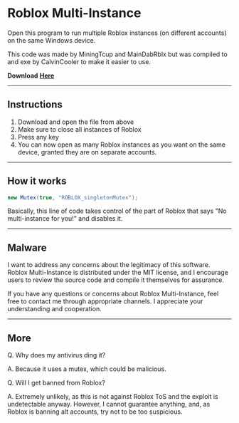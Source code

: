 # Roblox Multi-Instance
Open this program to run multiple Roblox instances (on different accounts) on the same Windows device.

This code was made by MiningTcup and MainDabRblx but was compiled to and exe by CalvinCooler to make it easier to use.


**Download** [**Here**](https://github.com/CalvinCooler/Roblox-Multi-Instance/raw/main/MultiInstance.exe)

***

## Instructions
1. Download and open the file from above
2. Make sure to close all instances of Roblox
3. Press any key
4. You can now open as many Roblox instances as you want on the same device, granted they are on separate accounts.

***

## How it works
```c#
new Mutex(true, "ROBLOX_singletonMutex");
```
Basically, this line of code takes control of the part of Roblox that says "No multi-instance for you!" and disables it.

***
## Malware
I want to address any concerns about the legitimacy of this software. Roblox Multi-Instance is distributed under the MIT license, and I encourage users to review the source code and compile it themselves for assurance.


If you have any questions or concerns about Roblox Multi-Instance, feel free to contact me through appropriate channels. I appreciate your understanding and cooperation.
***
## More
Q. Why does my antivirus ding it?


A. Because it uses a mutex, which could be malicious.


Q. Will I get banned from Roblox?


A. Extremely unlikely, as this is not against Roblox ToS and the exploit is undetectable anyway. However, I cannot guarantee anything, and, as Roblox is banning alt accounts, try not to be too suspicious.

